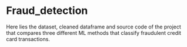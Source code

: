 # Fraud_detection
Here lies the dataset, cleaned dataframe and source code of the project that compares three different ML methods that classify fraudulent credit card transactions.
